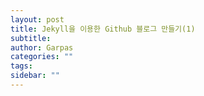 ```yaml
---
layout: post
title: Jekyll을 이용한 Github 블로그 만들기(1)
subtitle: 
author: Garpas
categories: ""
tags: 
sidebar: ""
---
```


 

 